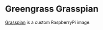# Greengrass Grasspian

[Grasspian](https://github.com/iopipe/pi-gen-greengrass) is a custom RaspberryPi image.
